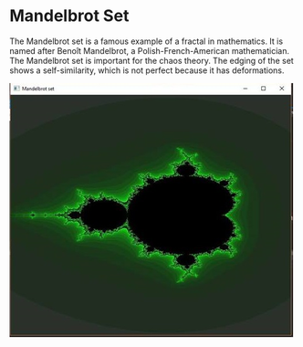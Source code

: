 # Mandelbrot Set
The Mandelbrot set is a famous example of a fractal in mathematics. It is named after Benoît Mandelbrot, a Polish-French-American mathematician. The Mandelbrot set is important for the chaos theory. The edging of the set shows a self-similarity, which is not perfect because it has deformations.

![alt text](https://github.com/Sparcsky/mandelbrot-set/blob/master/img.jpg)

